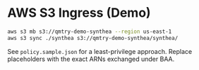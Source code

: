 # AWS S3 Ingress (Demo)

```bash
aws s3 mb s3://qmtry-demo-synthea --region us-east-1
aws s3 sync ./synthea s3://qmtry-demo-synthea/synthea/
```

See `policy.sample.json` for a least-privilege approach. Replace placeholders with the exact ARNs exchanged under BAA.
